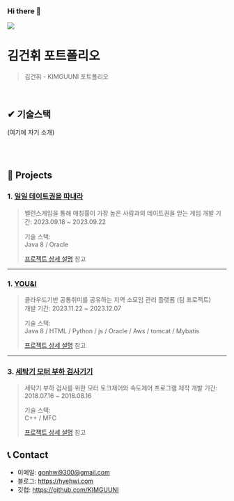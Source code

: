 ### Hi there 👋

<img src="https://img.shields.io/badge/Android-3DDC84?style=flat-square&logo=Android&logoColor=white"/>

<!--
**KIMGUUNI/KIMGUUNI** is a ✨ _special_ ✨ repository because its `README.md` (this file) appears on your GitHub profile.

Here are some ideas to get you started:

- 🔭 I’m currently working on ...
- 🌱 I’m currently learning ...
- 👯 I’m looking to collaborate on ...
- 🤔 I’m looking for help with ...
- 💬 Ask me about ...
- 📫 How to reach me: ...
- 😄 Pronouns: ...
- ⚡ Fun fact: ...
-->


# 김건휘 포트폴리오
> 김건휘 - KIMGUUNI 포트폴리오

</br>

## ✔ 기술스택
(여기에 자기 소개)

</br>



</br>

## :pushpin: Projects
### 1. [일일 데이트권을 따내라](https://github.com/JungHyung2/gitio.io)
>밸런스게임을 통해 매칭률이 가장 높은 사람과의 데이트권을 얻는 게임
>개발 기간: 2023.09.18 ~ 2023.09.22  
>  
>기술 스택:  
>Java 8 / Oracle
>  
>[프로젝트 상세 설명](https://github.com/JungHyung2/gitio.io) 참고

---

### 1. [YOU&I](https://github.com/2023-SMHRD-IS-CLOUD-1/YOU-I)
>클라우드기반 공통취미를 공유하는 지역 소모임 관리 플랫폼 (팀 프로젝트)  
>개발 기간: 2023.11.22 ~ 2023.12.07  
>  
>기술 스택:  
>Java 8 / HTML / Python / js /
>Oracle / Aws / tomcat / Mybatis
>  
>[프로젝트 상세 설명](https://github.com/2023-SMHRD-IS-CLOUD-1/YOU-I) 참고

---

### 3. [세탁기 모터 부하 검사기기](https://github.com/JungHyung2/gitio.io)
>세탁기 부하 검사를 위한 모터 토크제어와 속도제어 프로그램 제작 
>개발 기간: 2018.07.16 ~ 2018.08.16  
>  
>기술 스택:  
> C++ / MFC
>  
>[프로젝트 상세 설명](https://github.com/JungHyung2/gitio.io) 참고


## 📞 Contact
- 이메일: gonhwi9300@gmail.com
- 블로그: https://hyehwi.com
- 깃헙: https://github.com/KIMGUUNI

